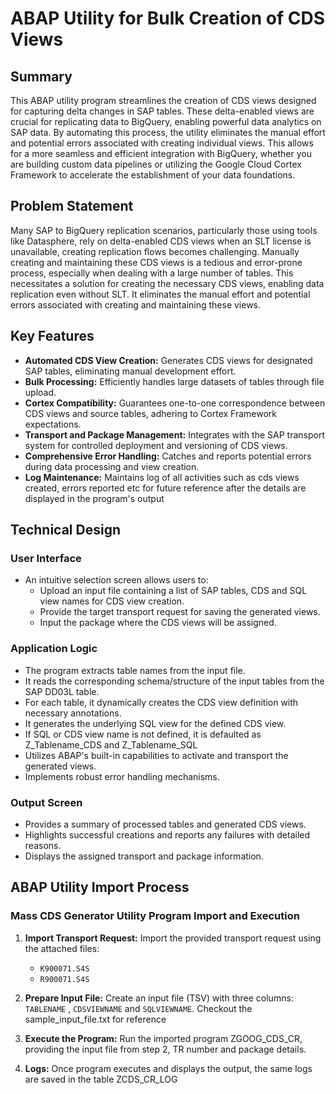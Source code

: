 # ABAP Utility for Bulk Creation of CDS Views

## Summary

This ABAP utility program streamlines the creation of CDS views designed for capturing delta changes in SAP tables.  These delta-enabled views are crucial for replicating data to BigQuery, enabling powerful data analytics on SAP data.  By automating this process, the utility eliminates the manual effort and potential errors associated with creating individual views.  This allows for a more seamless and efficient integration with BigQuery, whether you are building custom data pipelines or utilizing the Google Cloud Cortex Framework to accelerate the establishment of your data foundations.


## Problem Statement

Many SAP to BigQuery replication scenarios, particularly those using tools like Datasphere, rely on delta-enabled CDS views when an SLT license is unavailable, creating replication flows becomes challenging. Manually creating and maintaining these CDS views is a tedious and error-prone process, especially when dealing with a large number of tables. This necessitates a solution for creating the necessary CDS views, enabling data replication even without SLT. It eliminates the manual effort and potential errors associated with creating and maintaining these views.




## Key Features

* **Automated CDS View Creation:** Generates CDS views for designated SAP tables, eliminating manual development effort.
* **Bulk Processing:** Efficiently handles large datasets of tables through file upload.
* **Cortex Compatibility:** Guarantees one-to-one correspondence between CDS views and source tables, adhering to Cortex Framework expectations.
* **Transport and Package Management:** Integrates with the SAP transport system for controlled deployment and versioning of CDS views.
* **Comprehensive Error Handling:** Catches and reports potential errors during data processing and view creation.
* **Log Maintenance:** Maintains log of all activities such as cds views created, errors reported etc for future reference after the 
details are displayed in the program's output

## Technical Design

### User Interface

* An intuitive selection screen allows users to:
    * Upload an input file containing a list of SAP tables, CDS and SQL view names for CDS view creation.
    * Provide the target transport request for saving the generated views.
    * Input the package where the CDS views will be assigned.

### Application Logic

* The program extracts table names from the input file.
* It reads the corresponding schema/structure of the input tables from the SAP DD03L table.
* For each table, it dynamically creates the CDS view definition with necessary annotations.
* It generates the underlying SQL view for the defined CDS view.
* If SQL or CDS view name is not defined, it is defaulted as Z_Tablename_CDS and Z_Tablename_SQL
* Utilizes ABAP's built-in capabilities to activate and transport the generated views.
* Implements robust error handling mechanisms.

### Output Screen

* Provides a summary of processed tables and generated CDS views.
* Highlights successful creations and reports any failures with detailed reasons.
* Displays the assigned transport and package information.

## ABAP Utility Import Process

### Mass CDS Generator Utility Program Import and Execution

1. **Import Transport Request:** Import the provided transport request using the attached files:


    * `K900071.S4S`
    * `R900071.S4S` 

2. **Prepare Input File:** Create an input file (TSV) with three columns: `TABLENAME` , `CDSVIEWNAME` and `SQLVIEWNAME`. Checkout the sample_input_file.txt for reference
3. **Execute the Program:** Run the imported program ZGOOG_CDS_CR, providing the input file from step 2, TR number and package details.
4. **Logs:** Once program executes and displays the output, the same logs are saved in the table ZCDS_CR_LOG

